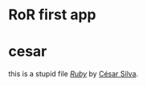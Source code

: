 # RoR first app
# cesar

this is a stupid file [*Ruby*](http://www.wiremaze.com/) by [César Silva](http://www.fnkp.pt/).

